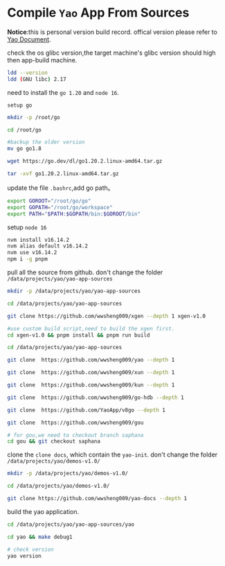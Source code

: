# Compile `Yao` App From Sources

**Notice**:this is personal version build record. offical version please refer to [Yao Document](https://yaoapps.com/doc/%E4%B8%93%E5%AE%B6/%E6%BA%90%E7%A0%81%E7%BC%96%E8%AF%91).

check the os glibc version,the target machine's glibc version should high then app-build machine.

```sh
ldd --version
ldd (GNU libc) 2.17
```

need to install the `go 1.20` and `node 16`.

`setup go`

```sh
mkdir -p /root/go

cd /root/go

#backup the older version
mv go go1.8

wget https://go.dev/dl/go1.20.2.linux-amd64.tar.gz

tar -xvf go1.20.2.linux-amd64.tar.gz

```

update the file `.bashrc`,add go path。

```sh
export GOROOT="/root/go/go"
export GOPATH="/root/go/workspace"
export PATH="$PATH:$GOPATH/bin:$GOROOT/bin"
```

setup `node 16`

```sh
nvm install v16.14.2
nvm alias default v16.14.2
nvm use v16.14.2
npm i -g pnpm
```

pull all the source from github. don't change the folder `/data/projects/yao/yao-app-sources`

```sh
mkdir -p /data/projects/yao/yao-app-sources

cd /data/projects/yao/yao-app-sources

git clone https://github.com/wwsheng009/xgen --depth 1 xgen-v1.0

#use custom build script,need to build the xgen first.
cd xgen-v1.0 && pnpm install && pnpm run build

cd /data/projects/yao/yao-app-sources

git clone  https://github.com/wwsheng009/yao --depth 1

git clone  https://github.com/wwsheng009/xun --depth 1

git clone  https://github.com/wwsheng009/kun --depth 1

git clone  https://github.com/wwsheng009/go-hdb --depth 1

git clone  https://github.com/YaoApp/v8go --depth 1

git clone  https://github.com/wwsheng009/gou

# for gou,we need to checkout branch saphana
cd gou && git checkout saphana
```

clone the `clone docs`, which contain the `yao-init`. don't change the folder `/data/projects/yao/demos-v1.0/`

```sh
mkdir -p /data/projects/yao/demos-v1.0/

cd /data/projects/yao/demos-v1.0/

git clone https://github.com/wwsheng009/yao-docs --depth 1
```

build the yao application.

```sh
cd /data/projects/yao/yao-app-sources/yao

cd yao && make debug1

# check version
yao version
```
